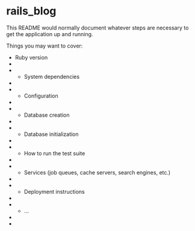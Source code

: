 # rails_blog

This README would normally document whatever steps are necessary to get the
application up and running.

Things you may want to cover:

* Ruby version
*
* * System dependencies
*
* * Configuration
*
* * Database creation
*
* * Database initialization
*
* * How to run the test suite
*
* * Services (job queues, cache servers, search engines, etc.)
*
* * Deployment instructions
*
* * ...
* 
* 
